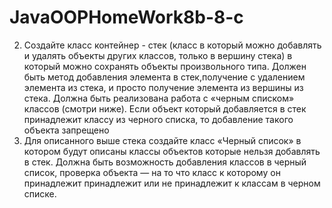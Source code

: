 # JavaOOPHomeWork8b-8-c
2) Создайте класс контейнер - стек (класс в который можно добавлять и
удалять объекты других классов, только в вершину стека) в который
можно сохранять объекты произвольного типа. Должен быть метод
добавления элемента в стек,получение с удалением элемента из стека, и
просто получение элемента из вершины из стека. Должна быть
реализована работа с «черным списком» классов (смотри ниже). Если
объект который добавляется в стек принадлежит классу из черного
списка, то добавление такого объекта запрещено
3) Для описанного выше стека создайте класс «Черный список» в котором
будут описаны классы объектов которые нельзя добавлять в стек.
Должна быть возможность добавления классов в черный список, проверка
объекта — на то что класс к которому он принадлежит принадлежит или
не принадлежит к классам в черном списке.
